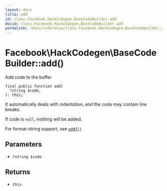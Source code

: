 ```yaml
---
layout: docs
title: add
id: class.Facebook.HackCodegen.BaseCodeBuilder.add
docid: class.Facebook.HackCodegen.BaseCodeBuilder.add
permalink: /docs/reference/class.Facebook.HackCodegen.BaseCodeBuilder.add/
---
```

# Facebook\\HackCodegen\\BaseCodeBuilder::add()




Add code to the buffer




``` Hack
final public function add(
  ?string $code,
): this;
```




It automatically deals with indentation, and the code may contain line
breaks.




If code is ` null `, nothing will be added.




For format-string support, see [` addf() `](<class.Facebook.HackCodegen.BaseCodeBuilder.addf.md>)




## Parameters




* ` ?string $code `




## Returns




- ` this `